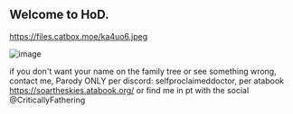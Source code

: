## Welcome to HoD.

https://files.catbox.moe/ka4uo6.jpeg

![image](https://github.com/user-attachments/assets/191c5fb5-b1a2-4c91-a8fd-cbde91cb22dd)


if you don't want your name on the family tree or see something wrong, contact me, Parody ONLY per discord: selfproclaimeddoctor, per atabook https://soartheskies.atabook.org/ or find me in pt with the social @CriticallyFathering
